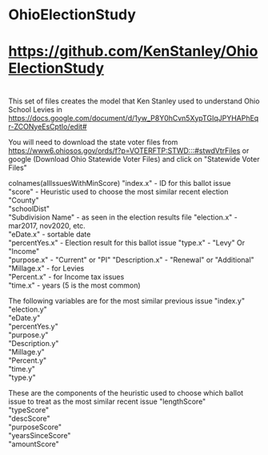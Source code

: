 # OhioElectionStudy
#
# https://github.com/KenStanley/OhioElectionStudy
#
   This set of files creates the model that Ken Stanley used to understand Ohio School 
   Levies in https://docs.google.com/document/d/1yw_P8Y0hCvn5XypTGIqJPYHAPhEqr-ZCONyeEsCptIo/edit#
   
   You will need to download the state voter files from https://www6.ohiosos.gov/ords/f?p=VOTERFTP:STWD:::#stwdVtrFiles or google (Download Ohio Statewide Voter Files) and click on "Statewide Voter Files"
   
   colnames(allIssuesWithMinScore)
 "index.x" - ID for this ballot issue                
 "score" - Heuristic used to choose the most similar recent election
 "County"                           
 "schoolDist"                       
 "Subdivision Name" - as seen in the election results file
 "election.x" - mar2017, nov2020, etc.                       
 "eDate.x" - sortable date                      
 "percentYes.x" - Election result for this ballot issue                 "type.x" - "Levy" Or  "Income"         
 "purpose.x" - "Current" or "PI"
 "Description.x" - "Renewal" or "Additional" 
 "Millage.x" - for Levies                       
 "Percent.x" - for Income tax issues                       
 "time.x" - years (5 is the most common)                       
                        
The following variables are for the most similar previous issue
 "index.y" 
 "election.y"                       
 "eDate.y"                          
 "percentYes.y"                     
 "purpose.y"                        
 "Description.y"                    
 "Millage.y"                        
 "Percent.y"                        
 "time.y"                           
 "type.y"    

These are the components of the heuristic used to choose which ballot issue to treat as the most similar recent issue 
 "lengthScore"                      
 "typeScore"                        
 "descScore"                        
 "purposeScore"                     
 "yearsSinceScore"                  
 "amountScore"                      

   
   
   
   
   